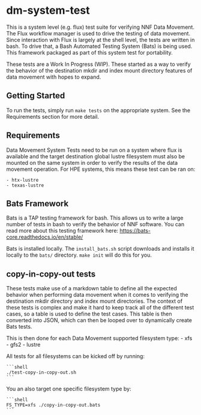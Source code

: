 # dm-system-test

This is a system level (e.g. flux) test suite for verifying NNF Data Movement. The Flux workflow
manager is used to drive the testing of data movement. Since interaction with Flux is largely at the
shell level, the tests are written in bash. To drive that, a Bash Automated Testing System (Bats) is
being used. This framework packaged as part of this system test for portability.

These tests are a Work In Progress (WIP). These started as a way to verify the behavior of the
destination mkdir and index mount directory features of data movement with hopes to expand.

## Getting Started

To run the tests, simply run `make tests` on the appropriate system. See the Requirements section
for more detail.

## Requirements

Data Movement System Tests need to be run on a system where flux is available and the target
destination global lustre filesystem must also be mounted on the same system in order to verify the
results of the data movement operation. For HPE systems, this means these test can be ran on:

    - htx-lustre
    - texas-lustre

## Bats Framework

Bats is a TAP testing framework for bash. This allows us to write a large number of tests in bash to
verify the behavior of NNF software. You can read more about this testing framework here:
<https://bats-core.readthedocs.io/en/stable/>

Bats is installed locally. The `install_bats.sh` script downloads and installs it locally to the
`bats/` directory. `make init` will do this for you.

## copy-in-copy-out tests

These tests make use of a markdown table to define all the expected behavior when performing data
movement when it comes to verifying the destination mkdir directory and index mount directories. The
context of these tests is complex and make it hard to keep track all of the different test cases, so
a table is used to define the test cases. This table is then converted into JSON, which can then be
looped over to dynamically create Bats tests.

This is then done for each Data Movement supported filesystem type:
    - xfs
    - gfs2
    - lustre

All tests for all filesystems can be kicked off by running:

    ```shell
    ./test-copy-in-copy-out.sh
    ```

You an also target one specific filesystem type by:

    ```shell
    FS_TYPE=xfs ./copy-in-copy-out.bats
    ```
